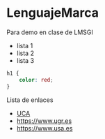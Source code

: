 # LenguajeMarca
Para demo en clase de LMSGI

- lista 1
- lista 2
- lista 3

```css
h1 {
    color: red;
}
```


Lista de enlaces
- [UCA](https://www.uca.es)
- <https://www.ugr.es>
- https://www.usa.es
